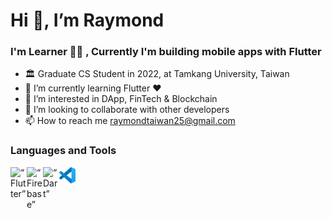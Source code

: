 # Hi 👋, I’m Raymond
### I'm Learner 👨‍💻 , Currently I'm building mobile apps with Flutter
- 🏛️ Graduate CS Student in 2022, at Tamkang University, Taiwan
- 🌱 I’m currently learning Flutter ❤️
- 👀 I’m interested in DApp, FinTech & Blockchain
- 💞️ I’m looking to collaborate with other developers
- 📫 How to reach me raymondtaiwan25@gmail.com

### Languages and Tools
<img align="left" alt=“Flutter” width="26px" src="https://www.vectorlogo.zone/logos/flutterio/flutterio-icon.svg" />
<img align="left" alt=“Firebase” width="26px" src="https://www.vectorlogo.zone/logos/firebase/firebase-icon.svg" />
<img align="left" alt=“Dart” width="26px" src="https://www.vectorlogo.zone/logos/dartlang/dartlang-icon.svg" />
<img align="left" alt=“Github” width="26px" src="https://raw.githubusercontent.com/github/explore/80688e429a7d4ef2fca1e82350fe8e3517d3494d/topics/visual-studio-code/visual-studio-code.png" />
